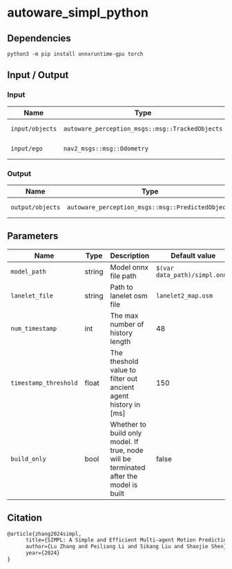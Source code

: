 # autoware_simpl_python

## Dependencies

```shell
python3 -m pip install onnxruntime-gpu torch
```

## Input / Output

### Input

| Name            | Type                                            | Description           |
| --------------- | ----------------------------------------------- | --------------------- |
| `input/objects` | `autoware_perception_msgs::msg::TrackedObjects` | Tracked objects       |
| `input/ego`     | `nav2_msgs::msg::Odometry`                      | Ego vehicle odomoetry |

### Output

| Name             | Type                                              | Description       |
| ---------------- | ------------------------------------------------- | ----------------- |
| `output/objects` | `autoware_perception_msgs::msg::PredictedObjects` | Predicted objects |

## Parameters

| Name                  | Type   | Description                                                                            | Default value                 |
| --------------------- | ------ | -------------------------------------------------------------------------------------- | ----------------------------- |
| `model_path`          | string | Model onnx file path                                                                   | `$(var data_path)/simpl.onnx` |
| `lanelet_file`        | string | Path to lanelet osm file                                                               | `lanelet2_map.osm`            |
| `num_timestamp`       | int    | The max number of history length                                                       | 48                            |
| `timestamp_threshold` | float  | The theshold value to filter out ancient agent history in [ms]                         | 150                           |
| `build_only`          | bool   | Whether to build only model. If true, node will be terminated after the model is built | false                         |

## Citation

```latex
@article{zhang2024simpl,
      title={SIMPL: A Simple and Efficient Multi-agent Motion Prediction Baseline for Autonomous Driving},
      author={Lu Zhang and Peiliang Li and Sikang Liu and Shaojie Shen},
      year={2024}
}
```
